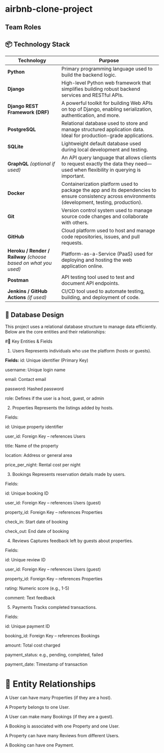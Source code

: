 # airbnb-clone-project




## Team Roles









## 📦 Technology Stack

| Technology                                                      | Purpose                                                                                                                                              |
| --------------------------------------------------------------- | ---------------------------------------------------------------------------------------------------------------------------------------------------- |
| **Python**                                                      | Primary programming language used to build the backend logic.                                                                                        |
| **Django**                                                      | High-level Python web framework that simplifies building robust backend services and RESTful APIs.                                                   |
| **Django REST Framework (DRF)**                                 | A powerful toolkit for building Web APIs on top of Django, enabling serialization, authentication, and more.                                         |
| **PostgreSQL**                                                  | Relational database used to store and manage structured application data. Ideal for production-grade applications.                                   |
| **SQLite**                                                      | Lightweight default database used during local development and testing.                                                                              |
| **GraphQL** *(optional if used)*                                | An API query language that allows clients to request exactly the data they need—used when flexibility in querying is important.                      |
| **Docker**                                                      | Containerization platform used to package the app and its dependencies to ensure consistency across environments (development, testing, production). |
| **Git**                                                         | Version control system used to manage source code changes and collaborate with others.                                                               |
| **GitHub**                                                      | Cloud platform used to host and manage code repositories, issues, and pull requests.                                                                 |
| **Heroku / Render / Railway** *(choose based on what you used)* | Platform-as-a-Service (PaaS) used for deploying and hosting the web application online.                                                              |
| **Postman**                                                     | API testing tool used to test and document API endpoints.                                                                                            |
| **Jenkins / GitHub Actions** *(if used)*                        | CI/CD tool used to automate testing, building, and deployment of code.                                                                               |


## 🧩 Database Design
This project uses a relational database structure to manage data efficiently. Below are the core entities and their relationships:

#🔑 Key Entities & Fields
1. Users
Represents individuals who use the platform (hosts or guests).

**Fields:**
id: Unique identifier (Primary Key)

username: Unique login name

email: Contact email

password: Hashed password

role: Defines if the user is a host, guest, or admin

2. Properties
Represents the listings added by hosts.

Fields:

id: Unique property identifier

user_id: Foreign Key – references Users

title: Name of the property

location: Address or general area

price_per_night: Rental cost per night

3. Bookings
Represents reservation details made by users.

Fields:

id: Unique booking ID

user_id: Foreign Key – references Users (guest)

property_id: Foreign Key – references Properties

check_in: Start date of booking

check_out: End date of booking

4. Reviews
Captures feedback left by guests about properties.

Fields:

id: Unique review ID

user_id: Foreign Key – references Users (guest)

property_id: Foreign Key – references Properties

rating: Numeric score (e.g., 1-5)

comment: Text feedback

5. Payments
Tracks completed transactions.

Fields:

id: Unique payment ID

booking_id: Foreign Key – references Bookings

amount: Total cost charged

payment_status: e.g., pending, completed, failed

payment_date: Timestamp of transaction

# 🔗 Entity Relationships
A User can have many Properties (if they are a host).

A Property belongs to one User.

A User can make many Bookings (if they are a guest).

A Booking is associated with one Property and one User.

A Property can have many Reviews from different Users.

A Booking can have one Payment.
